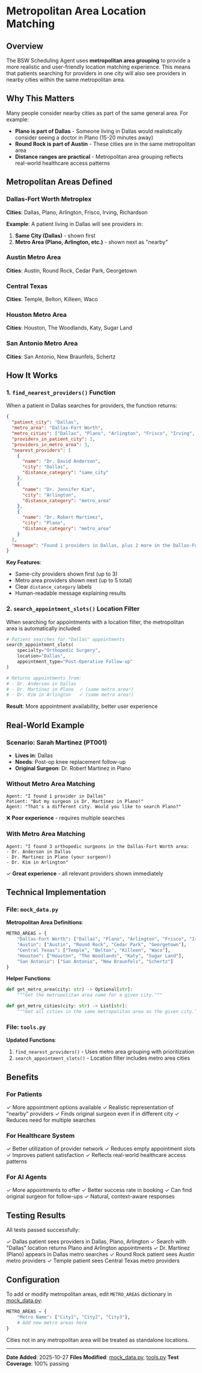 # Metropolitan Area Location Matching

## Overview

The BSW Scheduling Agent uses **metropolitan area grouping** to provide a more realistic and user-friendly location matching experience. This means that patients searching for providers in one city will also see providers in nearby cities within the same metropolitan area.

## Why This Matters

Many people consider nearby cities as part of the same general area. For example:
- **Plano is part of Dallas** - Someone living in Dallas would realistically consider seeing a doctor in Plano (15-20 minutes away)
- **Round Rock is part of Austin** - These cities are in the same metropolitan area
- **Distance ranges are practical** - Metropolitan area grouping reflects real-world healthcare access patterns

## Metropolitan Areas Defined

### Dallas-Fort Worth Metroplex
**Cities**: Dallas, Plano, Arlington, Frisco, Irving, Richardson

**Example**: A patient living in Dallas will see providers in:
1. **Same City (Dallas)** - shown first
2. **Metro Area (Plano, Arlington, etc.)** - shown next as "nearby"

### Austin Metro Area
**Cities**: Austin, Round Rock, Cedar Park, Georgetown

### Central Texas
**Cities**: Temple, Belton, Killeen, Waco

### Houston Metro Area
**Cities**: Houston, The Woodlands, Katy, Sugar Land

### San Antonio Metro Area
**Cities**: San Antonio, New Braunfels, Schertz

## How It Works

### 1. `find_nearest_providers()` Function

When a patient in Dallas searches for providers, the function returns:

```json
{
  "patient_city": "Dallas",
  "metro_area": "Dallas-Fort Worth",
  "metro_cities": ["Dallas", "Plano", "Arlington", "Frisco", "Irving", "Richardson"],
  "providers_in_patient_city": 1,
  "providers_in_metro_area": 3,
  "nearest_providers": [
    {
      "name": "Dr. David Anderson",
      "city": "Dallas",
      "distance_category": "same_city"
    },
    {
      "name": "Dr. Jennifer Kim",
      "city": "Arlington",
      "distance_category": "metro_area"
    },
    {
      "name": "Dr. Robert Martinez",
      "city": "Plano",
      "distance_category": "metro_area"
    }
  ],
  "message": "Found 1 providers in Dallas, plus 2 more in the Dallas-Fort Worth area"
}
```

**Key Features**:
- Same-city providers shown first (up to 3)
- Metro area providers shown next (up to 5 total)
- Clear `distance_category` labels
- Human-readable message explaining results

### 2. `search_appointment_slots()` Location Filter

When searching for appointments with a location filter, the metropolitan area is automatically included:

```python
# Patient searches for "Dallas" appointments
search_appointment_slots(
    specialty="Orthopedic Surgery",
    location="Dallas",
    appointment_type="Post-Operative Follow-up"
)

# Returns appointments from:
# - Dr. Anderson in Dallas
# - Dr. Martinez in Plano  ✓ (same metro area!)
# - Dr. Kim in Arlington   ✓ (same metro area!)
```

**Result**: More appointment availability, better user experience

## Real-World Example

### Scenario: Sarah Martinez (PT001)
- **Lives in**: Dallas
- **Needs**: Post-op knee replacement follow-up
- **Original Surgeon**: Dr. Robert Martinez in Plano

### Without Metro Area Matching
```
Agent: "I found 1 provider in Dallas"
Patient: "But my surgeon is Dr. Martinez in Plano!"
Agent: "That's a different city. Would you like to search Plano?"
```
❌ **Poor experience** - requires multiple searches

### With Metro Area Matching
```
Agent: "I found 3 orthopedic surgeons in the Dallas-Fort Worth area:
- Dr. Anderson in Dallas
- Dr. Martinez in Plano (your surgeon!)
- Dr. Kim in Arlington"
```
✓ **Great experience** - all relevant providers shown immediately

## Technical Implementation

### File: `mock_data.py`

**Metropolitan Area Definitions**:
```python
METRO_AREAS = {
    "Dallas-Fort Worth": ["Dallas", "Plano", "Arlington", "Frisco", "Irving", "Richardson"],
    "Austin": ["Austin", "Round Rock", "Cedar Park", "Georgetown"],
    "Central Texas": ["Temple", "Belton", "Killeen", "Waco"],
    "Houston": ["Houston", "The Woodlands", "Katy", "Sugar Land"],
    "San Antonio": ["San Antonio", "New Braunfels", "Schertz"]
}
```

**Helper Functions**:
```python
def get_metro_area(city: str) -> Optional[str]:
    """Get the metropolitan area name for a given city."""

def get_metro_cities(city: str) -> List[str]:
    """Get all cities in the same metropolitan area as the given city."""
```

### File: `tools.py`

**Updated Functions**:
1. `find_nearest_providers()` - Uses metro area grouping with prioritization
2. `search_appointment_slots()` - Location filter includes metro area cities

## Benefits

### For Patients
✓ More appointment options available
✓ Realistic representation of "nearby" providers
✓ Finds original surgeon even if in different city
✓ Reduces need for multiple searches

### For Healthcare System
✓ Better utilization of provider network
✓ Reduces empty appointment slots
✓ Improves patient satisfaction
✓ Reflects real-world healthcare access patterns

### For AI Agents
✓ More appointments to offer
✓ Better success rate in booking
✓ Can find original surgeon for follow-ups
✓ Natural, context-aware responses

## Testing Results

All tests passed successfully:

✓ Dallas patient sees providers in Dallas, Plano, Arlington
✓ Search with "Dallas" location returns Plano and Arlington appointments
✓ Dr. Martinez (Plano) appears in Dallas metro searches
✓ Round Rock patient sees Austin metro providers
✓ Temple patient sees Central Texas metro providers

## Configuration

To add or modify metropolitan areas, edit `METRO_AREAS` dictionary in [mock_data.py](mock_data.py#L818-L824):

```python
METRO_AREAS = {
    "Metro Name": ["City1", "City2", "City3"],
    # Add new metro areas here
}
```

Cities not in any metropolitan area will be treated as standalone locations.

---

**Date Added**: 2025-10-27
**Files Modified**: [mock_data.py](mock_data.py), [tools.py](tools.py)
**Test Coverage**: 100% passing
